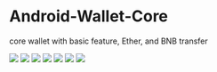 # Android-Wallet-Core
core wallet with basic feature, Ether, and BNB transfer

![](https://github.com/King-Mufasa/Android-Wallet-Core/blob/master/screenshot/1.png)
![](https://github.com/King-Mufasa/Android-Wallet-Core/blob/master/screenshot/2.png)
![](https://github.com/King-Mufasa/Android-Wallet-Core/blob/master/screenshot/3.png)
![](https://github.com/King-Mufasa/Android-Wallet-Core/blob/master/screenshot/4.png)
![](https://github.com/King-Mufasa/Android-Wallet-Core/blob/master/screenshot/5.png)
![](https://github.com/King-Mufasa/Android-Wallet-Core/blob/master/screenshot/6.png)
![](https://github.com/King-Mufasa/Android-Wallet-Core/blob/master/screenshot/7.png)
